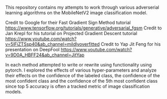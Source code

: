 This repository contains my attempts to work through various adverserial learning algorithms on the MobileNetV2 image classification model.

Credit to Google for their Fast Gradient Sign Method tutorial https://www.tensorflow.org/tutorials/generative/adversarial_fgsm
Credit to Jan Krepl for his tutorial on Projected Gradient Descent tutorial https://www.youtube.com/watch?v=5lFiZTSsp40&ab_channel=mildlyoverfitted
Credit to Yap Jit Feng for his presentation on DeepFool https://www.youtube.com/watch?v=9D0A_HBFF24&ab_channel=JitYap

In each method attempted to write or rewrite using functionality using pytorch. I explored the effects of various hyper-parameters and analyze their effects on the confidence of the labeled class, the confidence of the most confident class and the confidence of the 5th most confident class since top 5 accuracy is often a tracked metric of image classification models.
